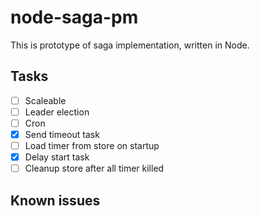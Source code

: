 # node-saga-pm

This is prototype of saga implementation, written in Node.

## Tasks

- [ ] Scaleable
- [ ] Leader election
- [ ] Cron
- [x] Send timeout task
- [ ] Load timer from store on startup
- [x] Delay start task
- [ ] Cleanup store after all timer killed

## Known issues
